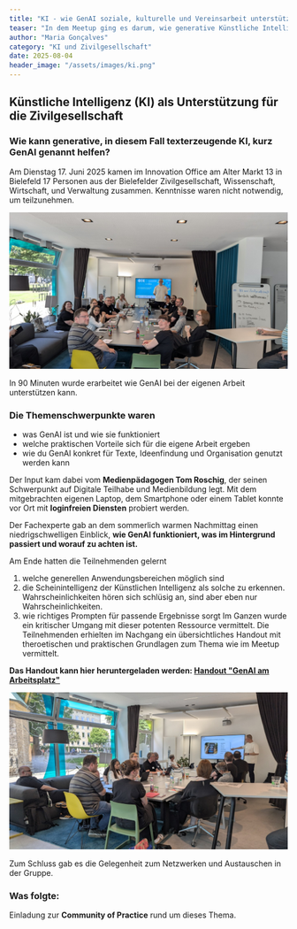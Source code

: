 ```yaml
---
title: "KI - wie GenAI soziale, kulturelle und Vereinsarbeit unterstützen kann - Meetup-Rückblick -"
teaser: "In dem Meetup ging es darum, wie generative Künstliche Intelligenz helfen kann, den Arbeitsalltag zu erleichtern und neue kreative Möglichkeiten zu erschließen."
author: "Maria Gonçalves"
category: "KI und Zivilgesellschaft"
date: 2025-08-04
header_image: "/assets/images/ki.png"
---
```


## Künstliche Intelligenz (KI) als Unterstützung für die Zivilgesellschaft

### Wie kann generative, in diesem Fall texterzeugende KI, kurz GenAI genannt helfen?

Am Dienstag 17. Juni 2025 kamen im Innovation Office am Alter Markt 13 in Bielefeld 17 Personen aus der Bielefelder Zivilgesellschaft, Wissenschaft, Wirtschaft, und Verwaltung zusammen.
Kenntnisse waren nicht notwendig, um teilzunehmen. 

![Meetup Bild](/assets/images/events/Meetup-GenAI/Gruppenbild_GenAI_Juni-2025.jpg "Gruppenbild")

In 90 Minuten wurde erarbeitet wie GenAI bei der eigenen Arbeit unterstützen kann. 

### Die Themenschwerpunkte waren 
- was GenAI ist und wie sie funktioniert
- welche praktischen Vorteile sich für die eigene Arbeit ergeben
- wie du GenAI konkret für Texte, Ideenfindung und Organisation genutzt werden kann

Der Input kam dabei vom **Medienpädagogen Tom Roschig**, der seinen Schwerpunkt auf Digitale Teilhabe und Medienbildung legt.
Mit dem mitgebrachten eigenen Laptop, dem Smartphone oder einem Tablet konnte vor Ort mit **loginfreien Diensten** probiert werden.

Der Fachexperte gab an dem sommerlich warmen Nachmittag einen niedrigschwelligen Einblick, **wie GenAI funktioniert, was im Hintergrund passiert und worauf zu achten ist.**

Am Ende hatten die Teilnehmenden gelernt 
1. welche generellen Anwendungsbereichen möglich sind
2. die Scheinintelligenz der Künstlichen Intelligenz als solche zu erkennen. Wahrscheinlichkeiten hören sich schlüsig an, sind aber eben nur Wahrscheinlichkeiten. 
3. wie richtiges Prompten für passende Ergebnisse sorgt
Im Ganzen wurde ein kritischer Umgang mit dieser potenten Ressource vermittelt.
Die Teilnehmenden erhielten im Nachgang ein übersichtliches Handout mit theroetischen und praktischen Grundlagen zum Thema wie im Meetup vermittelt.

**Das Handout kann hier heruntergeladen werden: <a href="/assets/downloads/KI-Meetup_Handout_Roschig_v2.pdf" target="_blank">Handout "GenAI am Arbeitsplatz"</a>**

![Meetup Bild](/assets/images/events/Meetup-GenAI/Gruppenbild-2_GenAI_Juni-2025.jpg "Gruppenbild in Aktion")

Zum Schluss gab es die Gelegenheit zum Netzwerken und Austauschen in der Gruppe.

### Was folgte:
Einladung zur **Community of Practice** rund um dieses Thema.
